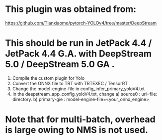 # This plugin was obtained from:
https://github.com/Tianxiaomo/pytorch-YOLOv4/tree/master/DeepStream

# This should be run in JetPack 4.4 / JetPack 4.4 G.A. with DeepStream 5.0 / DeepStream 5.0 GA .

1. Compile the custom plugin for Yolo
2. Convert the ONNX file to TRT with TRTEXEC / TensorRT
3. Change the model-engine-file in config_infer_primary_yoloV4.txt
4. In the deepstream_app_config_yoloV4.txt, change 
          a) source0 : uri=file:<your file> directory. 
          b) primary-gie : model-engine-file=<your_onnx_engine>
# Note that for multi-batch, overhead is large owing to NMS is not used.
